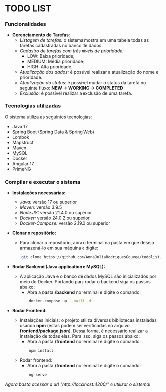 # TODO LIST

### Funcionalidades
- **Gerenciamento de Tarefas**: 
    - *Listagem de tarefas:* o sistema mostra em uma tabela todas as tarefas cadastradas no banco de dados.
    - *Cadastro de tarefas com três níveis de prioridade:*
        - LOW: Baixa prioridade;
        - MEDIUM: Média prioridade;
        - HIGH: Alta prioridade.
    - *Atualização dos dados:* é possível realizar a atualização do nome e prioridade.
    - *Atualização do status:* é possível mudar o status da tarefa no seguinte fluxo: **NEW -> WORKING -> COMPLETED**
    - *Exclusão:* é possível realizar a exclusão de uma tarefa.

### Tecnologias utilizadas
O sistema utiliza as seguintes tecnologias:
- Java 17
- Spring Boot (Spring Data & Spring Web)
- Lombok
- Mapstruct
- Maven
- MySQL
- Docker
- Angular 17
- PrimeNG

### Compilar e executar o sistema
- **Instalações necessárias:**
    - *Java:* versão 17 ou superior
    - *Maven:* versão 3.9.5
    - *Node.JS:* versão 21.4.0 ou superior
    - *Docker:* versão 24.0.2 ou superior
    - *Docker-Compose:* versão 2.19.0 ou superior

- **Clonar o repositório:**
    - Para clonar o repositório, abra o terminal na pasta em que deseja armazená-lo em sua máquina e digite:
    ```sh
        git clone https://github.com/AnnaJuliaRodriguesGouvea/todolist.git
    ```

- **Rodar Backend (Java application e MySQL):**
    - A aplicação Java e o banco de dados MySQL são inicializados por meio do Docker. Portando para rodar o backend siga os passos abaixo:
        - Abra a pasta **/backend** no terminal e digite o comando:
        ```sh
            docker-compose up --build -d
        ```

- **Rodar Frontend:**
    - Instalações iniciais: o projeto utiliza diversas bibliotecas instaladas usando **npm** (estas podem ser verificadas no arquivo **frontend/package.json**). Dessa forma, é necessário realizar a instalação de todas elas. Para isso, siga os passos abaixo:
        - Abra a pasta **/frontend** no terminal e digite o comando:
        ```sh
            npm install
        ```
    - Rodar frontend: 
        - Abra a pasta **/frontend** no terminal e digite o comando:
        ```sh
            ng serve
        ```

*Agora basta acessar a url "http://localhost:4200/" e utilizar o sistema!*
